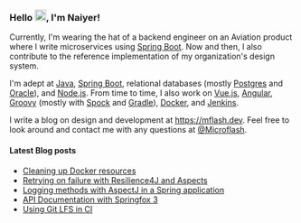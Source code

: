### Hello <a href="https://mflash.dev/"><img src="https://media.giphy.com/media/hvRJCLFzcasrR4ia7z/giphy.gif" width="20px"></a>, I'm Naiyer!

Currently, I'm wearing the hat of a backend engineer on an Aviation product where I write microservices using [Spring Boot](https://spring.io/projects/spring-boot). Now and then, I also contribute to the reference implementation of my organization's design system.

I'm adept at [Java](https://openjdk.java.net/), [Spring Boot](https://spring.io/projects/spring-boot), relational databases (mostly [Postgres](https://www.postgresql.org/) and [Oracle](https://www.oracle.com/database/)), and [Node.js](https://nodejs.org/en/). From time to time, I also work on [Vue.js](https://vuejs.org/), [Angular](https://angular.io/), [Groovy](https://groovy-lang.org/) (mostly with [Spock](https://github.com/spockframework/spock) and [Gradle](https://gradle.org/)), [Docker](https://www.docker.com/), and [Jenkins](https://www.jenkins.io/).

I write a blog on design and development at <https://mflash.dev>. Feel free to look around and contact me with any questions at [@Microflash](https://www.twitter.com/Microflash).

#### Latest Blog posts

<!-- BLOG-POST-LIST:START -->
- [Cleaning up Docker resources](https://mflash.dev/blog/2020/10/22/cleaning-up-docker-resources/)
- [Retrying on failure with Resilience4J and Aspects](https://mflash.dev/blog/2020/09/26/retrying-on-failure-with-resilience4j-and-aspects/)
- [Logging methods with AspectJ in a Spring application](https://mflash.dev/blog/2020/09/13/logging-methods-with-aspectj-in-a-spring-application/)
- [API Documentation with Springfox 3](https://mflash.dev/blog/2020/09/05/api-documentation-with-springfox-3/)
- [Using Git LFS in CI](https://mflash.dev/blog/2020/09/05/using-git-lfs-in-ci/)
<!-- BLOG-POST-LIST:END -->
